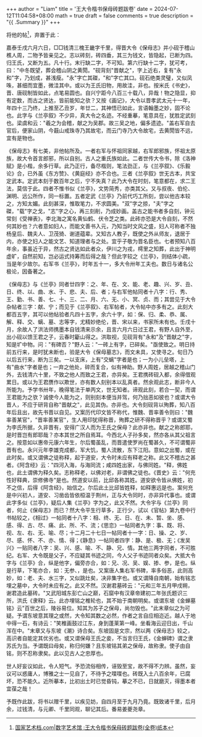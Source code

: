 +++
author = "Liam"
title = '王大令楷书保母砖题跋卷'
date = 2024-07-12T11:04:58+08:00
math = true 
draft = false
comments = true
description = "{{ .Summary }}"
+++

将他的帖[^1]，弃置于此：

嘉泰壬戌六月六日，□□钱清三槐王畿字千里，得晋大令《保母志》并小砚于稽山樵人周，二物予皆亲见之。志以砖刻，砖四垂，其三为钱文，皆隐起，已断为四。归王氏，又断为五。凡十行。末行缺二字，不可知。第六行缺十二字，犹可考，曰："中冬既望，葬会稽山阴之黄閍。"砚背刻"晋献之"，字上近右，复有"永和"字，乃划成，甚浅瘦。"永"字亡其磔，"和"字亡其口。砚石绝类灵璧，又似凤咮，甚细而宜墨，微洼其中。或以为王氏旧物，用故洼，非也。按米氏《书史》，晋、唐砚制皆如此，点笔易圆也。自兴宁距今八百三十载八，异哉！物之隐显，抑有定数，而古之贤达，皆前能知之欤？又按《画记》，大令以晋孝武太元十一年，年四十三乃终，上推至乙丑岁，年廿二，其神悟已如此，言语翰墨之妙，固不论也。此字与《兰亭叙》不少异，真大令之名迹。不经重摹，笔意具在，犹胜定武刻也。梁虞和云："羲之为会稽，献之为吴郡。故三吴之地，偏多遗迹。"盖右军自去官后，便家山阴，今蕺山戒珠寺乃其故宅，而云门寺乃大令故宅，去黄閍皆不远，宜有是物也。

《保母志》有七美，非他帖所及。一者右军与怀祖同家越，右军郎邪族，怀祖太原族，故大令首言郎邪，所以自别。古人之重氏族如此。二者世传大令书，除《洛神赋》是小楷，余多行草。此乃正行，备尽楷则，笔法劲正，与《兰亭叙》、《乐毅论》合，已外虽《东方赞》、《黄庭经》亦不合也。三者《兰亭叙》世无古本，共宝定武本。定武本刻于数百年之后，宁不失真？此乃大令在时刻，笔意都在，求二王法，莫信于此。四者不惟书似《兰亭》，文势简秀，亦类其父。又与叔夜、伯伦、渊明、远公所作，同一标置。五者定武《兰亭》乃前代巧工所刻，尝以他古本较之，方知太媚。此刻甚深，惟取笔力，不求圆美。"双"字之掠，"夫"字之磔，"载"字之戈，"志"字之心，再三刻削，乃成妙画。盖古之能书者多自刻，钟元常刻《受禅表》，李北海之寓名黄仙鹤、伏令芝之类。此砖亦恐是大令自刻，不然何其妙也？六者意如妇人，而能文善书入元，乃知当时文风之盛，妇人可称者不独杨皇后、魏夫人、卫茂猗、谢道蕴辈。又知古人教子，既使之外从师友，退居于内，亦使之妇人之能文艺、知道理者与之处。宜乎子敬为晋名臣也。七者预知八百年余，事虽近于异，然古之贤达如此者众，伊川之为戎，樗里之知葬，此出于神明虚旷，自然前知，岂必运式持筹而后得之哉？但此字较之《兰亭》，则结体小疏，当是年少故尔。右军书《兰亭》，时年五十一，多大令卅年工夫也。数日与诸名公极论，因备著之。

《保母志》与《兰亭》同者廿四字：之、年、在、文、能、老、趣、兴、岁、丑、日、终、以、曲、水、于、悲、夫、后、者；与右军他帖同者十八字：行、秀、王、勤、书、善、七、十、三、二、月、六、无、小、冥、贞、而；其尝见于大令杂帖者三字：献、宁；而见于《兰亭叙》、右军帖者，大令帖中亦多有之。此刻大都百五字，其可以他帖验者凡四十五字，余六十字，如：保、归、柔、恭、属、解、释、交、螭、墓、志等字，尤精妙绝伦，晋、宋以来，书家所未有也。壬戌十月，余故人了洪法师携墨本自钱清来示余，且言六月六日过王君，有野人自外至，出小砚以馈王君之子，云春时斸山得之。洪取视，见砚背有"永和"及"晋献之"字，知是圹中物。问："有碑否？"野人云："一砖上有字，已碎矣。"亟使致之。明日持前五行来，是时犹未断也，验是大令《保母墓志》，而文未具，又使寻之。旬日乃以后五行来，断为三矣。一以支床，上有"交螭"字者是也；一为小儿垒塔，上有"曲水"字者是也；一弃之他处，碎而复合，似有神助。野人周姓，居越之稽山门外，去钱清六十里，不致之他人而致之王君，亦异矣。王君携砖砚入都，余得借观累日。或以为王君赝作以欺世，亦有数人刻别本以乱真者。然余观此志，断非今人所能为。予学书卅年，晚得笔法于单丙文，世无知者。谛观此刻，若合一契，而谓王君能为之欤？诚使今人能为之，则别刻本便当并驾，何乃拙恶如彼也？或谓大令晋人，不应于研背自称"晋献之"，此见其伪。亦非也。大令刻砚背以殉葬，知八百年后且出，故先书晋以自见。又案历代印文皆不称代，惟魏、晋率善令则曰："魏率善某官"，"晋率善某官"，生人用印犹得称晋，殉葬之研不得称晋乎？或谓又蜀为李氏所据，久非晋有，安得广汉人而为王氏之保母？此亦非也。献之之称郎耶，是时晋岂有郎耶哉？亦本其世之所自焉耳。今西北人子孙多矣，然亦各从其父祖言之。按意如以惠帝元康六年生，尔后蜀虽乱，而晋遣使罗尚在蜀甚久，不可谓蜀非晋有也。永兴元年李雄克成都，军大饥，蜀人流散，东下江阳。意如之出蜀，或在此时矣。或又谓佛之徒称释，起于道安，大令时未应有释老之称。此又不稽古之甚者。《阿含经》云："四河入海，与海同流；咸四姓出家，与佛同姓。"释，佛姓也，此土谓佛为释久矣。志称释老，以佛对老，非谓佛之徒也。《晋史》云："何充性好释典，崇修佛寺"是也。然道安以前，比邱各称其姓。道安欲令皆从佛姓，初不之信，后得《阿含经》，始信之。尔后此土比邱皆姓释，如释惠远是也。案何充是中兴初人，道安、习凿齿皆依桓温于荆州，正与大令同时，亦非异代事也。或谓此字多似《兰亭》，疑后人集《兰亭》字为之，此又不然。大令宇与《兰亭》同者，何止《保母志》而已？然大令平生行草多，正行少，试以《官帖》第九卷中行书帖较之，《相过》一帖同者十八字：相、终、无、日、在、未、暂、坐、感、感、得、古、尽、痛、此、所、不、流；《思恋》一帖同者九字：事、既、将、视、左、右、无、喻、尽；十二月二十七日一帖同者十一字：日、操、之、岁、尽、感、怀、不、亦、情、得；《静息》一帖同者四字：静、是、极、无；《发吴兴》一贴同者八字：吴、兴、感、喻、不、静、兄、情。其他三两字同者，不可胜纪。右军、大令既是父子，不应疑其书迹之同，今人父子书迹同者众矣。大抵大令字与《兰亭》合，纵是他字，偏旁亦合，如：兄、况、吴、娱、掺、参，是也。纵是行草，下笔亦合，如：无参、，是也。又案唐人集右军书碑，率多俗恶，此则高妙，如：老、夫、水三字，又似跳灶矣，决非集字也。或又谓降自南朝，始有铭志埋之墓中，大令时未应有之。此又不然。汉谢君墓砖云："元和三年五月甲戌朔，谢君造此墓砖。"又武阳城东彭亡山之巅，石窟中有汉章帝建初二年张氏题识三所，洪氏《隶释》云。此亦埋铭之椎轮也，其不始于南朝明矣。或谓东坡《金蝉墓铭》云"百世之后，陵谷易位。知其为苏子之保母，尚勿毁也。"此末章似之为可疑。予谓东坡意其理之或然，大令知其数之必然，作者之言自应相迩近。越人于地中得一石，有诗云："笑椎画鼓过江东，身到蓬莱第一峰。坐看海云迎日出，千山浑在中。"末章又与东坡《潮》诗合矣。东坡固是文宗，然以两《保母志》较之，高识者自能定其优劣也。或又谓保母王氏之妾，不当言归王氏，《金蝉碑》谓之隶苏氏为当。予谓既曰母矣，称归何嫌？且东坡铭其弟之保母，故称隶。使子由自铭，则不忍称隶矣。此以见古人之忠厚也。

世人好妄议如此，令人短气。予恐流俗相传，诬毁至宝，故不得不力辨。虽然，妄议可以惑庸人，博雅之士一见自了，不待予之喋喋也。砖既入土八百余年，已腐坏，恐不能久。近所摹本，比初出土时已觉昏钝，摹之不已，日就磨灭，得墨本者宜葆之哉！

予既作此跋，将书以赠千里，以疾见妨，自四月至于九月乃竟。既致诸千里，后月余，过钱清，与元卿、千里同观，聊记其后。番易姜夔尧章。

[^1]:[国家艺术档.com|数字艺术馆 :王大令楷书保母砖题跋卷(全卷)纸本](http://xn--vcsu3i05le6a3dq38n.com/digital/file/744.htm)

